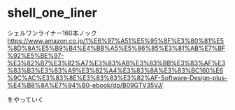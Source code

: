 # shell_one_liner
シェルワンライナー160本ノック
https://www.amazon.co.jp/1%E6%97%A51%E5%95%8F%E3%80%81%E5%8D%8A%E5%B9%B4%E4%BB%A5%E5%86%85%E3%81%AB%E7%BF%92%E5%BE%97-%E3%82%B7%E3%82%A7%E3%83%AB%E3%83%BB%E3%83%AF%E3%83%B3%E3%83%A9%E3%82%A4%E3%83%8A%E3%83%BC160%E6%9C%AC%E3%83%8E%E3%83%83%E3%82%AF-Software-Design-plus-%E4%B8%8A%E7%94%B0-ebook/dp/B09GTV35VJ/

をやっていく

